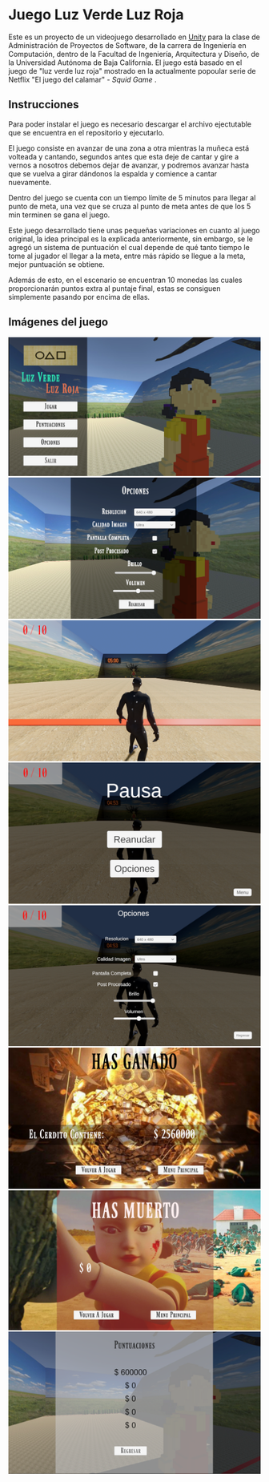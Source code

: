 # Juego Luz Verde Luz Roja
Este es un proyecto de un videojuego desarrollado en [Unity](https://unity.com/es) para la clase de Administración de Proyectos de Software, de la carrera de Ingeniería en Computación, dentro de la Facultad de Ingeniería, Arquitectura y Diseño, de la Universidad Autónoma de Baja California.
El juego está basado en el juego de "luz verde luz roja" mostrado en la actualmente popoular serie de Netflix "El juego del calamar" - *Squid Game* .

## Instrucciones
Para poder instalar el juego es necesario descargar el archivo ejectutable que se encuentra en el repositorio y ejecutarlo.

El juego consiste en avanzar de una zona a otra mientras la muñeca está volteada y cantando, segundos antes que esta deje de cantar y gire a vernos a nosotros debemos dejar de avanzar, y podremos avanzar hasta que se vuelva a girar dándonos la espalda y comience a cantar nuevamente.

Dentro del juego se cuenta con un tiempo límite de 5 minutos para llegar al punto de meta, una vez que se cruza al punto de meta antes de que los 5 min terminen se gana el juego.

Este juego desarrollado tiene unas pequeñas variaciones en cuanto al juego original, la idea principal es la explicada anteriormente, sin embargo, se le agregó un sistema de puntuación el cual depende de qué tanto tiempo le tome al jugador el llegar a la meta, entre más rápido se llegue a la meta, mejor puntuación se obtiene.

Además de esto, en el escenario se encuentran 10 monedas las cuales proporcionarán puntos extra al puntaje final, estas se consiguen simplemente pasando por encima de ellas.


## Imágenes del juego

![1er SS](img_juego/menu_inicio.png)
![2do SS](img_juego/opciones.png)
![3er SS](img_juego/jugando.png)
![4to SS](img_juego/pausa.png)
![5to SS](img_juego/jugando_opciones.png)
![6to SS](img_juego/ganaste.png)
![7mo SS](img_juego/perdiste.png)
![8vo SS](img_juego/puntuaciones.png)

